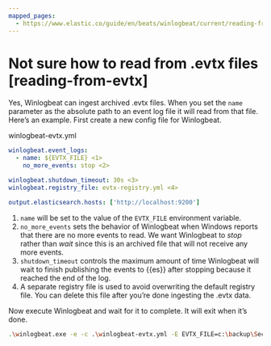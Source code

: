 ```yaml
---
mapped_pages:
  - https://www.elastic.co/guide/en/beats/winlogbeat/current/reading-from-evtx.html
---
```


# Not sure how to read from .evtx files [reading-from-evtx]

Yes, Winlogbeat can ingest archived .evtx files. When you set the `name` parameter as the absolute path to an event log file it will read from that file. Here’s an example. First create a new config file for Winlogbeat.

winlogbeat-evtx.yml

```yaml
winlogbeat.event_logs:
  - name: ${EVTX_FILE} <1>
    no_more_events: stop <2>

winlogbeat.shutdown_timeout: 30s <3>
winlogbeat.registry_file: evtx-registry.yml <4>

output.elasticsearch.hosts: ['http://localhost:9200']
```

1. `name` will be set to the value of the `EVTX_FILE` environment variable.
2. `no_more_events` sets the behavior of Winlogbeat when Windows reports that there are no more events to read. We want Winlogbeat to *stop* rather than *wait* since this is an archived file that will not receive any more events.
3. `shutdown_timeout` controls the maximum amount of time Winlogbeat will wait to finish publishing the events to {{es}} after stopping because it reached the end of the log.
4. A separate registry file is used to avoid overwriting the default registry file. You can delete this file after you’re done ingesting the .evtx data.

Now execute Winlogbeat and wait for it to complete. It will exit when it’s done.

```sh
.\winlogbeat.exe -e -c .\winlogbeat-evtx.yml -E EVTX_FILE=c:\backup\Security-2019.01.evtx
```

